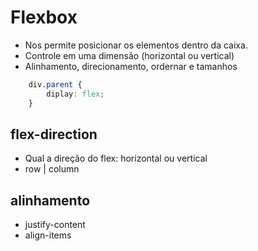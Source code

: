 # Flexbox

* Nos permite posicionar os elementos dentro da caixa.
* Controle em uma dimensão (horizontal ou vertical)
* Alinhamento, direcionamento, ordernar e tamanhos

```css
    div.parent {
        diplay: flex;
    }
```

## flex-direction

* Qual a direção do flex: horizontal ou vertical
* row | column

## alinhamento

* justify-content
* align-items
